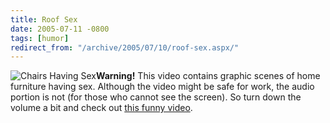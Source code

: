 ```yaml
---
title: Roof Sex
date: 2005-07-11 -0800
tags: [humor]
redirect_from: "/archive/2005/07/10/roof-sex.aspx/"
---
```


![Chairs Having
Sex](https://haacked.com/images/ChairsHavingSex.jpg)**Warning!** This
video contains graphic scenes of home furniture having sex. Although the
video might be safe for work, the audio portion is not (for those who
cannot see the screen). So turn down the volume a bit and check out
[this funny video](http://www.eatpes.com/roofsex.html).

